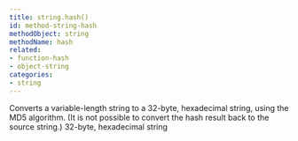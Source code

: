 ```yaml
---
title: string.hash()
id: method-string-hash
methodObject: string
methodName: hash
related:
- function-hash
- object-string
categories:
- string
---
```


Converts a variable-length string to a 32-byte, hexadecimal
        string, using the MD5 algorithm. (It is not possible to convert
        the hash result back to the source string.)
        32-byte, hexadecimal string